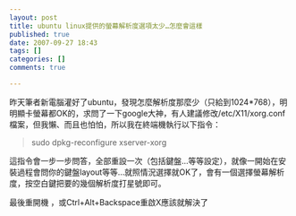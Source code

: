 ```yaml
---
layout: post
title: ubuntu linux提供的螢幕解析度選項太少…怎麼會這樣
published: true
date: 2007-09-27 18:43
tags: []
categories: []
comments: true

---
```



昨天筆者新電腦灌好了ubuntu，發現怎麼解析度那麼少（只給到1024*768），明明顯卡螢幕都OK的，求問了一下google大神，有人建議修改/etc/X11/xorg.conf檔案，但我懶、而且也怕怕，所以我在終端機執行以下指令：  

> sudo dpkg-reconfigure xserver-xorg

這指令會一步一步問答，全部重設一次（包括鍵盤…等等設定），就像一開始在安裝過程會問你的鍵盤layout等等…就照情況選擇就OK了，會有一個選擇螢幕解析度，按空白鍵把要的幾個解析度打星號即可。  
  
最後重開機 ，或Ctrl+Alt+Backspace重啟X應該就解決了

